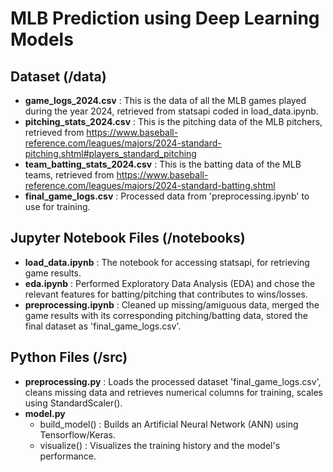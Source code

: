 # MLB Prediction using Deep Learning Models
## Dataset (/data)
* **game_logs_2024.csv** : This is the data of all the MLB games played during the year 2024, retrieved from statsapi coded in load_data.ipynb.
* **pitching_stats_2024.csv** : This is the pitching data of the MLB pitchers, retrieved from https://www.baseball-reference.com/leagues/majors/2024-standard-pitching.shtml#players_standard_pitching
* **team_batting_stats_2024.csv** : This is the batting data of the MLB teams, retrieved from https://www.baseball-reference.com/leagues/majors/2024-standard-batting.shtml
* **final_game_logs.csv** : Processed data from 'preprocessing.ipynb' to use for training.
  
## Jupyter Notebook Files (/notebooks)
* **load_data.ipynb** : The notebook for accessing statsapi, for retrieving game results.
* **eda.ipynb** : Performed Exploratory Data Analysis (EDA) and chose the relevant features for batting/pitching that contributes to wins/losses.
* **preprocessing.ipynb** : Cleaned up missing/amiguous data, merged the game results with its corresponding pitching/batting data, stored the final dataset as 'final_game_logs.csv'.

## Python Files (/src)
* **preprocessing.py** : Loads the processed dataset 'final_game_logs.csv', cleans missing data and retrieves numerical columns for training, scales using StandardScaler().
* **model.py**
   * build_model() : Builds an Artificial Neural Network (ANN) using Tensorflow/Keras.
   * visualize() : Visualizes the training history and the model's performance.
